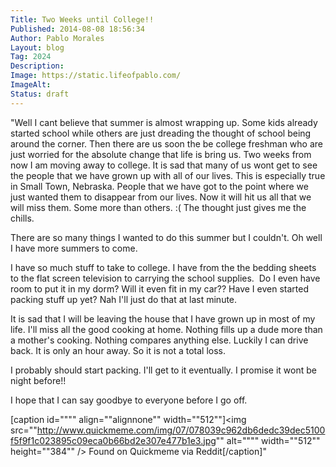 ```yaml
---
Title: Two Weeks until College!!
Published: 2014-08-08 18:56:34
Author: Pablo Morales
Layout: blog
Tag: 2024
Description: 
Image: https://static.lifeofpablo.com/
ImageAlt: 
Status: draft
---
```

"Well I cant believe that summer is almost wrapping up. Some kids already started school while others are just dreading the thought of school being around the corner. Then there are us soon the be college freshman who are just worried for the absolute change that life is bring us.
Two weeks from now I am moving away to college. It is sad that many of us wont get to see the people that we have grown up with all of our lives. This is especially true in Small Town, Nebraska. People that we have got to the point where we just wanted them to disappear from our lives. Now it will hit us all that we will miss them. Some more than others. :( The thought just gives me the chills.

There are so many things I wanted to do this summer but I couldn't. Oh well I have more summers to come.

I have so much stuff to take to college. I have from the the bedding sheets to the flat screen television to carrying the school supplies.  Do I even have room to put it in my dorm? Will it even fit in my car?? Have I even started packing stuff up yet? Nah I'll just do that at last minute.

It is sad that I will be leaving the house that I have grown up in most of my life. I'll miss all the good cooking at home. Nothing fills up a dude more than a mother's cooking. Nothing compares anything else. Luckily I can drive back. It is only an hour away. So it is not a total loss.

I probably should start packing. I'll get to it eventually. I promise it wont be night before!!

I hope that I can say goodbye to everyone before I go off.

[caption id="""" align=""alignnone"" width=""512""]<img src=""http://www.quickmeme.com/img/07/078039c962db6dedc39dec5100f5f9f1c023895c09eca0b66bd2e307e477b1e3.jpg"" alt="""" width=""512"" height=""384"" /> Found on Quickmeme via Reddit[/caption]"